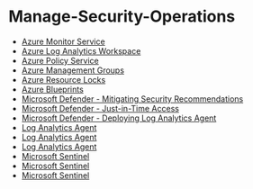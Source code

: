 # Manage-Security-Operations


- [Azure Monitor Service](https://github.com/earkevin11/Azure-Monitor-Service)<br>
- [Azure Log Analytics Workspace](https://github.com/earkevin11/Log-Analytics-Workspace)
- [Azure Policy Service](https://github.com/earkevin11/Policy-Service)
- [Azure Management Groups](https://github.com/earkevin11/Management-Groups)
- [Azure Resource Locks](https://github.com/earkevin11/Resource-Locks)
- [Azure Blueprints](https://github.com/earkevin11/Azure-Blueprints)
- [Microsoft Defender - Mitigating Security Recommendations](https://github.com/earkevin11/Microsoft-Defender---Mitigating-Security-Recommendations)
- [Microsoft Defender - Just-in-Time Access](https://github.com/earkevin11/Just-In-Time-Access)
- [Microsoft Defender - Deploying Log Analytics Agent](https://github.com/earkevin11/Deploying-Log-Analytics-Agent)
- [Log Analytics Agent]()
- [Log Analytics Agent]()
- [Log Analytics Agent]()
- [Microsoft Sentinel]()
- [Microsoft Sentinel]()
- [Microsoft Sentinel]()


